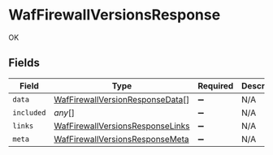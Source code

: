 # WafFirewallVersionsResponse

OK


## Fields

| Field                                                                                       | Type                                                                                        | Required                                                                                    | Description                                                                                 |
| ------------------------------------------------------------------------------------------- | ------------------------------------------------------------------------------------------- | ------------------------------------------------------------------------------------------- | ------------------------------------------------------------------------------------------- |
| `data`                                                                                      | [WafFirewallVersionResponseData](../../models/shared/waffirewallversionresponsedata.md)[]   | :heavy_minus_sign:                                                                          | N/A                                                                                         |
| `included`                                                                                  | *any*[]                                                                                     | :heavy_minus_sign:                                                                          | N/A                                                                                         |
| `links`                                                                                     | [WafFirewallVersionsResponseLinks](../../models/shared/waffirewallversionsresponselinks.md) | :heavy_minus_sign:                                                                          | N/A                                                                                         |
| `meta`                                                                                      | [WafFirewallVersionsResponseMeta](../../models/shared/waffirewallversionsresponsemeta.md)   | :heavy_minus_sign:                                                                          | N/A                                                                                         |
